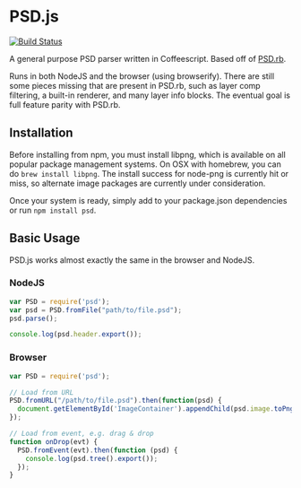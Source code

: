 # PSD.js

[![Build Status](https://travis-ci.org/meltingice/psd.js.svg?branch=master)](https://travis-ci.org/meltingice/psd.js)

A general purpose PSD parser written in Coffeescript. Based off of [PSD.rb](https://github.com/layervault/psd.rb).

Runs in both NodeJS and the browser (using browserify). There are still some pieces missing that are present in PSD.rb, such as layer comp filtering, a built-in renderer, and many layer info blocks. The eventual goal is full feature parity with PSD.rb.

## Installation

Before installing from npm, you must install libpng, which is available on all popular package management systems. On OSX with homebrew, you can do `brew install libpng`. The install success for node-png is currently hit or miss, so alternate image packages are currently under consideration.

Once your system is ready, simply add to your package.json dependencies or run `npm install psd`.

## Basic Usage

PSD.js works almost exactly the same in the browser and NodeJS.

### NodeJS

``` js
var PSD = require('psd');
var psd = PSD.fromFile("path/to/file.psd");
psd.parse();

console.log(psd.header.export());
```

### Browser

``` js
var PSD = require('psd');

// Load from URL
PSD.fromURL("/path/to/file.psd").then(function(psd) {
  document.getElementById('ImageContainer').appendChild(psd.image.toPng());
});

// Load from event, e.g. drag & drop
function onDrop(evt) {
  PSD.fromEvent(evt).then(function (psd) {
    console.log(psd.tree().export());
  }); 
}
```
